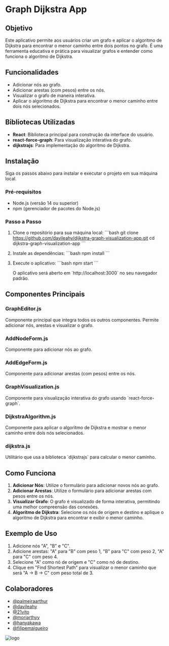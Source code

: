 # Graph Dijkstra App

## Objetivo
Este aplicativo permite aos usuários criar um grafo e aplicar o algoritmo de Dijkstra para encontrar o menor caminho entre dois pontos no grafo. É uma ferramenta educativa e prática para visualizar grafos e entender como funciona o algoritmo de Dijkstra.

## Funcionalidades
- Adicionar nós ao grafo.
- Adicionar arestas (com pesos) entre os nós.
- Visualizar o grafo de maneira interativa.
- Aplicar o algoritmo de Dijkstra para encontrar o menor caminho entre dois nós selecionados.

## Bibliotecas Utilizadas
- **React**: Biblioteca principal para construção da interface do usuário.
- **react-force-graph**: Para visualização interativa do grafo.
- **dijkstrajs**: Para implementação do algoritmo de Dijkstra.

## Instalação
Siga os passos abaixo para instalar e executar o projeto em sua máquina local.

### Pré-requisitos
- Node.js (versão 14 ou superior)
- npm (gerenciador de pacotes do Node.js)

### Passo a Passo
1. Clone o repositório para sua máquina local:
   \`\`\`bash
   git clone https://github.com/davileahy/dijkstra-graph-visualization-app.git
   cd dijkstra-graph-visualization-app
   \`\`\`

2. Instale as dependências:
   \`\`\`bash
   npm install
   \`\`\`

3. Execute o aplicativo:
   \`\`\`bash
   npm start
   \`\`\`

   O aplicativo será aberto em \`http://localhost:3000\` no seu navegador padrão.

## Componentes Principais

### GraphEditor.js
Componente principal que integra todos os outros componentes. Permite adicionar nós, arestas e visualizar o grafo.

### AddNodeForm.js
Componente para adicionar nós ao grafo.

### AddEdgeForm.js
Componente para adicionar arestas (com pesos) entre os nós.

### GraphVisualization.js
Componente para visualização interativa do grafo usando \`react-force-graph\`.

### DijkstraAlgorithm.js
Componente para aplicar o algoritmo de Dijkstra e mostrar o menor caminho entre dois nós selecionados.

### dijkstra.js
Utilitário que usa a biblioteca \`dijkstrajs\` para calcular o menor caminho.

## Como Funciona
1. **Adicionar Nós**: Utilize o formulário para adicionar novos nós ao grafo.
2. **Adicionar Arestas**: Utilize o formulário para adicionar arestas com pesos entre os nós.
3. **Visualizar Grafo**: O grafo é visualizado de forma interativa, permitindo uma melhor compreensão das conexões.
4. **Algoritmo de Dijkstra**: Selecione os nós de origem e destino e aplique o algoritmo de Dijkstra para encontrar e exibir o menor caminho.

## Exemplo de Uso
1. Adicione nós "A", "B" e "C".
2. Adicione arestas: "A" para "B" com peso 1, "B" para "C" com peso 2, "A" para "C" com peso 4.
3. Selecione "A" como nó de origem e "C" como nó de destino.
4. Clique em "Find Shortest Path" para visualizar o menor caminho que será "A -> B -> C" com peso total de 3.

## Colaboradores

- [@palmeiraarthur](https://github.com/palmeiraarthur)
- [@davileahy](https://github.com/davileahy)
- [@21vito](https://github.com/21vito)
- [@moriarthyy](https://github.com/moriarthyy)
- [@hanyakawa](https://github.com/Hanyakawa)
- [@filipemalgueiro](https://github.com/filipemalgueiro)

![logo](https://github.com/davileahy/dijkstra-graph-visualization-app/assets/100385669/f3a215ea-2510-46d2-bf4b-ce575a10b923)
